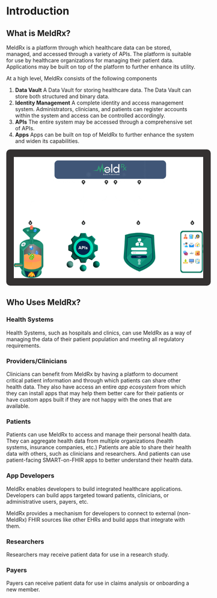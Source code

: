 # Introduction

## What is MeldRx?

MeldRx is a platform through which healthcare data can be stored, managed, and accessed through a variety of APIs.
The platform is suitable for use by healthcare organizations for managing their patient data.
Applications may be built on top of the platform to further enhance its utility.

At a high level, MeldRx consists of the following components
1. **Data Vault** A Data Vault for storing healthcare data. The Data Vault can store both structured and binary data.
2. **Identity Management** A complete identity and access management system. Administrators, clinicians, and patients can register accounts within the system and access can be controlled accordingly.
3. **APIs** The entire system may be accessed through a comprehensive set of APIs.
4. **Apps** Apps can be built on top of MeldRx to further enhance the system and widen its capabilities.

<div>
    <img src="../_images/meldrx-components.png" style="background-color:#343131; padding:20px; border-radius:10px;" />
</div><div style="padding-bottom:20px;">

## Who Uses MeldRx?

### Health Systems

Health Systems, such as hospitals and clinics, can use MeldRx as a way of managing the data of their patient population and meeting all regulatory requirements.

### Providers/Clinicians

Clinicians can benefit from MeldRx by having a platform to document critical patient information and through which patients can share other health data. They also have access an entire _app ecosystem_ from which they can install apps that may help them better care for their patients or have custom apps built if they are not happy with the ones that are available.

### Patients

Patients can use MeldRx to access and manage their personal health data.
They can aggregate health data from multiple organizations (health systems, insurance companies, etc.)
Patients are able to share their health data with others, such as clinicians and researchers.
And patients can use patient-facing SMART-on-FHIR apps to better understand their health data.

### App Developers

MeldRx enables developers to build integrated healthcare applications.
Developers can build apps targeted toward patients, clinicians, or administrative users, payers, etc.

MeldRx provides a mechanism for developers to connect to external (non-MeldRx) FHIR sources like other EHRs and build apps that integrate with them.

### Researchers

Researchers may receive patient data for use in a research study.

### Payers

Payers can receive patient data for use in claims analysis or onboarding a new member.